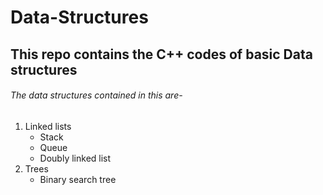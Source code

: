 # Data-Structures
## This repo contains the C++ codes of basic **Data structures**
###### The data structures contained in this are-
  1. Linked lists
      * Stack 
      * Queue 
      * Doubly linked list
  2. Trees
      * Binary search tree
